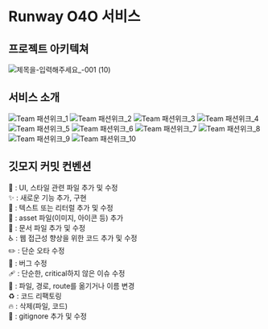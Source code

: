 # Runway O4O 서비스  
## 프로젝트 아키텍쳐
![제목을-입력해주세요_-001 (10)](https://user-images.githubusercontent.com/81962309/230367998-b909fede-77df-4fc4-9c00-00f4196f8e44.png)
## 서비스 소개
![Team 패션위크_1](https://user-images.githubusercontent.com/81962309/229269394-778ee4c2-44f5-489b-b7e8-f4c5902f61f4.jpg)
![Team 패션위크_2](https://user-images.githubusercontent.com/81962309/229269398-9acc8938-0b79-4e68-8d85-07aa4c91a832.jpg)
![Team 패션위크_3](https://user-images.githubusercontent.com/81962309/229269401-161a954e-bc48-45a2-8d93-c6074e6ec39f.jpg)
![Team 패션위크_4](https://user-images.githubusercontent.com/81962309/229269404-fb580542-bb54-4d2d-b118-2185a7103378.jpg)
![Team 패션위크_5](https://user-images.githubusercontent.com/81962309/229269406-025a20ca-5d3a-4375-b7a7-274a7d1c8bca.jpg)
![Team 패션위크_6](https://user-images.githubusercontent.com/81962309/229269407-674b1b58-02ee-4e0d-86e5-25450d674c24.jpg)
![Team 패션위크_7](https://user-images.githubusercontent.com/81962309/229269408-5caaaa4f-8ee1-435a-9137-800cafca0b89.jpg)
![Team 패션위크_8](https://user-images.githubusercontent.com/81962309/229269409-f3d5dac4-6d23-4bc2-9923-d4d9ad97c014.jpg)
![Team 패션위크_9](https://user-images.githubusercontent.com/81962309/229269410-c674cf33-921f-49c1-b06d-b6ec0ef354fd.jpg)
![Team 패션위크_10](https://user-images.githubusercontent.com/81962309/229269411-49e0f87b-8086-44bf-8992-fe1d3272cbff.jpg)

## 깃모지 커밋 컨벤션
💄 : UI, 스타일 관련 파일 추가 및 수정 <br>
✨ : 새로운 기능 추가, 구현 <br>
💬 : 텍스트 또는 리터럴 추가 및 수정 <br>
🍱 : asset 파일(이미지, 아이콘 등) 추가 <br>
📝 : 문서 파일 추가 및 수정 <br>
♿️ : 웹 접근성 향상을 위한 코드 추가 및 수정 <br>
✏️ : 단순 오타 수정 <br>
🐛 : 버그 수정 <br>
🩹 : 단순한, critical하지 않은 이슈 수정 <br>
🚚 : 파일, 경로, route를 옮기거나 이름 변경 <br>
♻️ : 코드 리팩토링 <br>
🔥 : 삭제(파일, 코드) <br>
🙈 : gitignore 추가 및 수정 <br>
